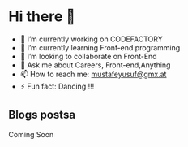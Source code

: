 # Hi there 👋
- 🔭 I’m currently working on CODEFACTORY
- 🌱 I’m currently learning Front-end programming
- 👯 I’m looking to collaborate on Front-End
- 💬 Ask me about Careers, Front-end,Anything
- 📫 How to reach me: mustafeyusuf@gmx.at
- ⚡ Fun fact: Dancing !!!
## Blogs postsa

Coming Soon

<!--
**mustafe77/mustafe77** is a ✨ _special_ ✨ repository because its `README.md` (this file) appears on your GitHub profile.

Here are some ideas to get you started:

- 🔭 I’m currently working on CODEFACTORY
- 🌱 I’m currently learning Front-end programming
- 👯 I’m looking to collaborate on Front-End
- 🤔 I’m looking for help with Front-end
- 💬 Ask me about Careers, Front-end,Anything
- 📫 How to reach me: mustafeyusuf@gmx.at
- ⚡ Fun fact: Dancing, Fitness !!!
